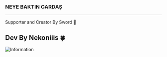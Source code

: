 ### NEYE BAKTIN GARDAŞ

---

Supporter and Creator By Sword 💋  
## Dev By Nekoniiis 🍀

![Information]([https://example.com/logo.png](https://github.com/nekoniiis/O_i.Stable/blob/main/image_27.jpg))
